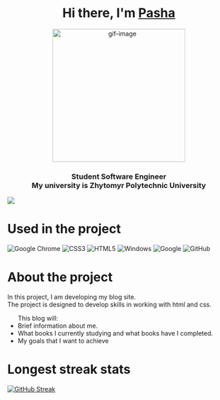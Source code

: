 <h1 align="center">Hi there, I'm <a href="https://github.com/limanp">Pasha</a></h1>
<div align="center"><img src="https://media.giphy.com/media/JIX9t2j0ZTN9S/giphy.gif" alt="gif-image" height="300"></div>

<h3 align="center">Student Software Engineer<br>
My university is Zhytomyr Polytechnic University</h3>

![](https://komarev.com/ghpvc/?username=limanp)

<h1>Used in the project</h1>

![Google Chrome](https://img.shields.io/badge/Google%20Chrome-4285F4?style=for-the-badge&logo=GoogleChrome&logoColor=white)
![CSS3](https://img.shields.io/badge/css3-%231572B6.svg?style=for-the-badge&logo=css3&logoColor=white)
![HTML5](https://img.shields.io/badge/html5-%23E34F26.svg?style=for-the-badge&logo=html5&logoColor=white)
![Windows](https://img.shields.io/badge/Windows-0078D6?style=for-the-badge&logo=windows&logoColor=white)
![Google](https://img.shields.io/badge/google-4285F4?style=for-the-badge&logo=google&logoColor=white)
![GitHub](https://img.shields.io/badge/github-%23121011.svg?style=for-the-badge&logo=github&logoColor=white)

<h1>About the project</h1>

In this project, I am developing my blog site.<br>
The project is designed to develop skills in working with html and css.<br>

<ul>This blog will:
  <li>Brief information about me.</li>
  <li>What books I currently studying and what books have I completed.</li>
  <li>My goals that I want to achieve</li>
</ul>


<h1>Longest streak stats</h1>

[![GitHub Streak](https://github-readme-streak-stats.herokuapp.com/?user=limanp)](https://git.io/streak-stats)
